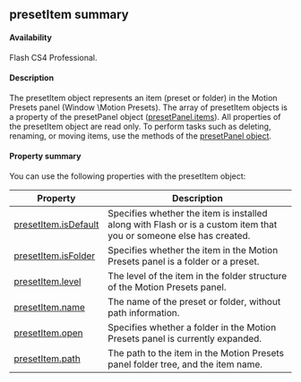 ## presetItem summary

#### Availability

Flash CS4 Professional.

#### Description

The presetItem object represents an item (preset or folder) in the Motion Presets panel (Window \Motion Presets). The array of presetItem objects is a property of the presetPanel object ([presetPanel.items](#_bookmark791)).
All properties of the presetItem object are read only. To perform tasks such as deleting, renaming, or moving items, use the methods of the [presetPanel object](#_bookmark779).

#### Property summary

You can use the following properties with the presetItem object:

| **Property**                                  | **Description**                                                                                                    |
|-----------------------------------------------|--------------------------------------------------------------------------------------------------------------------|
| [presetItem.isDefault](#presetItem.isDefault) | Specifies whether the item is installed along with Flash or is a custom item that you or someone else has created. |
| [presetItem.isFolder](#_bookmark773)          | Specifies whether the item in the Motion Presets panel is a folder or a preset.                                    |
| [presetItem.level](#_bookmark774)             | The level of the item in the folder structure of the Motion Presets panel.                                         |
| [presetItem.name](#_bookmark775)              | The name of the preset or folder, without path information.                                                        |
| [presetItem.open](#_bookmark776)              | Specifies whether a folder in the Motion Presets panel is currently expanded.                                      |
| [presetItem.path](#_bookmark777)              | The path to the item in the Motion Presets panel folder tree, and the item name.                                   |

<span id="presetItem.isDefault" class="anchor"></span>

